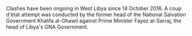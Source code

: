 Clashes have been ongoing in West Libya since 14 October 2016. A coup d'état attempt was conducted by the former head of the National Salvation Government Khalifa al-Ghawil against Prime Minister Fayez al-Sarraj, the head of Libya's GNA Government.
